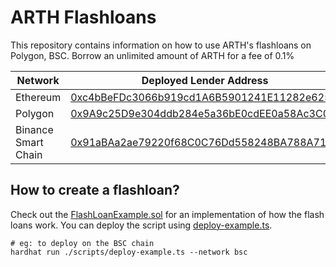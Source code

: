# ARTH Flashloans

This repository contains information on how to use ARTH's flashloans on Polygon, BSC. Borrow an unlimited amount of ARTH for a fee of 0.1%

| Network             | Deployed Lender Address                                                                                                  |
| ------------------- | ------------------------------------------------------------------------------------------------------------------------ |
| Ethereum            | [0xc4bBeFDc3066b919cd1A6B5901241E11282e625D](https://etherscan.io/address/0xc4bBeFDc3066b919cd1A6B5901241E11282e625D)    |
| Polygon             | [0x9A9c25D9e304ddb284e5a36bE0cdEE0a58Ac3C04](https://polygonscan.com/address/0x9A9c25D9e304ddb284e5a36bE0cdEE0a58Ac3C04) |
| Binance Smart Chain | [0x91aBAa2ae79220f68C0C76Dd558248BA788A71cD](https://bscscan.com/address/0x91aBAa2ae79220f68C0C76Dd558248BA788A71cD)     |

## How to create a flashloan?

Check out the [FlashLoanExample.sol](./contracts/FlashLoanExample.sol) for an implementation of how the flash loans work. You can deploy the script
using [deploy-example.ts](./scripts/deploy-example.ts).

```
# eg: to deploy on the BSC chain
hardhat run ./scripts/deploy-example.ts --network bsc
```
